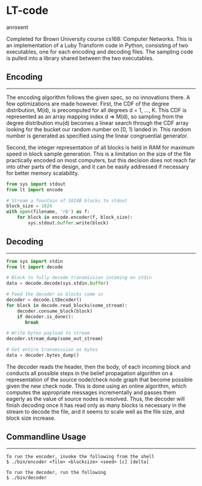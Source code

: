 LT-code
=======
anrosent

Completed for Brown University course cs168: Computer Networks.
This is an implementation of a Luby Transform code in Python, consisting of two executables, one for each encoding and decoding files. The sampling code is pulled into a library shared between the two executables.

## Encoding
-----------

The encoding algorithm follows the given spec, so no innovations there. A few optimizations are made however. First, the CDF of the degree distribution, M(d), is precomputed for all degrees d = 1, ..., K. This CDF is represented as an array mapping index d => M(d), so sampling from the degree distribution mu(d) becomes a linear search through the CDF array looking for the bucket our random number on \[0, 1) landed in. This random number is generated as specified using the linear congruential generator. 

Second, the integer representation of all blocks is held in RAM for maximum speed in block sample generation. This is a limitation on the size of the file practically encoded on most computers, but this decision does not reach far into other parts of the design, and it can be easily addressed if necessary for better memory scalability.

```python
from sys import stdout
from lt import encode

# Stream a fountain of 1024B blocks to stdout
block_size = 1024
with open(filename, 'rb') as f:
    for block in encode.encoder(f, block_size):
        sys.stdout.buffer.write(block)
```

## Decoding
-----------
    
```python
from sys import stdin
from lt import decode

# Block to fully decode transmission incoming on stdin
data = decode.decode(sys.stdin.buffer)

# Feed the decoder as blocks come in
decoder = decode.LtDecoder()
for block in decode.read_blocks(some_stream):
    decoder.consume_block(block)
    if decoder.is_done():
       break 

# Write bytes payload to stream
decoder.stream_dump(some_out_stream)

# Get entire transmission as bytes
data = decoder.bytes_dump()
```
The decoder reads the header, then the body, of each incoming block and conducts all possible steps in the belief propagation algorithm on a representation of the source node/check node graph that become possible given the new check node. This is done using an online algorithm, which computes the appropriate messages incrementally and passes them eagerly as the value of source nodes is resolved. Thus, the decoder will finish decoding once it has read only as many blocks is necessary in the stream to decode the file, and it seems to scale well as the file size, and block size increase.

## Commandline Usage
------------

    To run the encoder, invoke the following from the shell
    $ ./bin/encoder <file> <blocksize> <seed> [c] [delta]

    To run the decoder, run the following
    $ ./bin/decoder 
